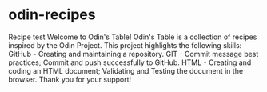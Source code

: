 # odin-recipes
Recipe test
Welcome to Odin's Table!
Odin's Table is a collection of recipes inspired by the Odin Project.
This project highlights the following skills:
    GitHub -
        Creating and maintaining a repository.
    GIT -
        Commit message best practices;
        Commit and push successfully to GitHub.
    HTML -
        Creating and coding an HTML document;
        Validating and Testing the document in the browser.
Thank you for your support!
